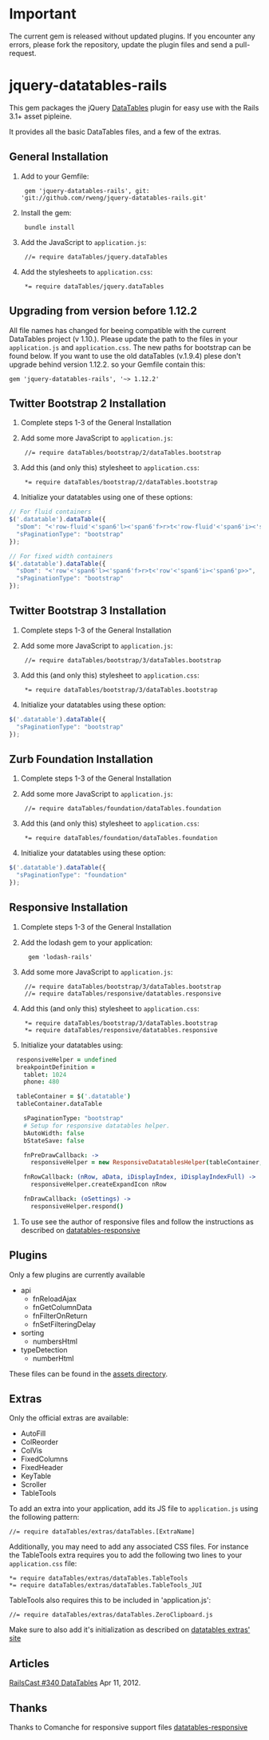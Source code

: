 # Important

The current gem is released without updated plugins. If you encounter any errors, please fork the repository, update the plugin files and send a pull-request.

# jquery-datatables-rails

This gem packages the jQuery [DataTables](http://datatables.net/) plugin for easy use with the Rails 3.1+ asset pipleine.

It provides all the basic DataTables files, and a few of the extras.

## General Installation

1. Add to your Gemfile:

        gem 'jquery-datatables-rails', git: 'git://github.com/rweng/jquery-datatables-rails.git'

1. Install the gem:

        bundle install

1. Add the JavaScript to `application.js`:

        //= require dataTables/jquery.dataTables

1. Add the stylesheets to `application.css`:

        *= require dataTables/jquery.dataTables

## Upgrading from version before 1.12.2
All file names has changed for beeing compatible with the current DataTables project (v 1.10.). Please update the path to the files in your `application.js` and `application.css`. The new paths for bootstrap can be found below.
If you want to use the old dataTables (v.1.9.4) plese don't upgrade behind version 1.12.2. so your Gemfile contain this:
  ```
  gem 'jquery-datatables-rails', '~> 1.12.2'
  ```

## Twitter Bootstrap 2 Installation

1. Complete steps 1-3 of the General Installation
1. Add some more JavaScript to `application.js`:

        //= require dataTables/bootstrap/2/dataTables.bootstrap

1. Add this (and only this) stylesheet to `application.css`:

        *= require dataTables/bootstrap/2/dataTables.bootstrap

1. Initialize your datatables using one of these options:

```javascript
// For fluid containers
$('.datatable').dataTable({
  "sDom": "<'row-fluid'<'span6'l><'span6'f>r>t<'row-fluid'<'span6'i><'span6'p>>",
  "sPaginationType": "bootstrap"
});
```
```javascript
// For fixed width containers
$('.datatable').dataTable({
  "sDom": "<'row'<'span6'l><'span6'f>r>t<'row'<'span6'i><'span6'p>>",
  "sPaginationType": "bootstrap"
});
```


## Twitter Bootstrap 3 Installation

1. Complete steps 1-3 of the General Installation
1. Add some more JavaScript to `application.js`:

        //= require dataTables/bootstrap/3/dataTables.bootstrap


1. Add this (and only this) stylesheet to `application.css`:

        *= require dataTables/bootstrap/3/dataTables.bootstrap

1. Initialize your datatables using these option:

```javascript
$('.datatable').dataTable({
  "sPaginationType": "bootstrap"
});
```


## Zurb Foundation Installation

1. Complete steps 1-3 of the General Installation

1. Add some more JavaScript to `application.js`:

        //= require dataTables/foundation/dataTables.foundation

1. Add this (and only this) stylesheet to `application.css`:

        *= require dataTables/foundation/dataTables.foundation

1. Initialize your datatables using these option:

```javascript
$('.datatable').dataTable({
  "sPaginationType": "foundation"
});
```

## Responsive Installation

1. Complete steps 1-3 of the General Installation
1. Add the lodash gem to your application:

    ```
      gem 'lodash-rails'
    ```

1. Add some more JavaScript to `application.js`:

        //= require dataTables/bootstrap/3/dataTables.bootstrap
        //= require dataTables/responsive/datatables.responsive

1. Add this (and only this) stylesheet to `application.css`:

        *= require dataTables/bootstrap/3/dataTables.bootstrap
        *= require dataTables/responsive/datatables.responsive

1. Initialize your datatables using:

```coffeescript
  responsiveHelper = undefined
  breakpointDefinition =
    tablet: 1024
    phone: 480

  tableContainer = $('.datatable')
  tableContainer.dataTable

    sPaginationType: "bootstrap"
    # Setup for responsive datatables helper.
    bAutoWidth: false
    bStateSave: false

    fnPreDrawCallback: ->
      responsiveHelper = new ResponsiveDatatablesHelper(tableContainer, breakpointDefinition) unless responsiveHelper

    fnRowCallback: (nRow, aData, iDisplayIndex, iDisplayIndexFull) ->
      responsiveHelper.createExpandIcon nRow

    fnDrawCallback: (oSettings) ->
      responsiveHelper.respond()
```

1. To use see the author of responsive files and follow the instructions as described on [datatables-responsive]

## Plugins

Only a few plugins are currently available

* api
    * fnReloadAjax
    * fnGetColumnData
    * fnFilterOnReturn
    * fnSetFilteringDelay
* sorting
    * numbersHtml
* typeDetection
    * numberHtml

These files can be found in the [assets directory][assets].

## Extras

Only the official extras are available:

* AutoFill
* ColReorder
* ColVis
* FixedColumns
* FixedHeader
* KeyTable
* Scroller
* TableTools

To add an extra into your application, add its JS file to `application.js` using the following pattern:

    //= require dataTables/extras/dataTables.[ExtraName]

Additionally, you may need to add any associated CSS files. For instance the TableTools extra requires
you to add the following two lines to your `application.css` file:

    *= require dataTables/extras/dataTables.TableTools
    *= require dataTables/extras/dataTables.TableTools_JUI

TableTools also requires this to be included in 'application.js':

    //= require dataTables/extras/dataTables.ZeroClipboard.js

Make sure to also add it's initialization as described on [datatables extras' site][datatables_extras]

## Articles

[RailsCast #340 DataTables] Apr 11, 2012.

## Thanks

Thanks to Comanche for responsive support files [datatables-responsive]

[assets]: https://github.com/rweng/jquery-datatables-rails/tree/master/vendor/assets/javascripts/dataTables
[datatables_extras]: http://datatables.net/extras/
[datatables-responsive]: https://github.com/Comanche/datatables-responsive
[RailsCast #340 DataTables]: http://railscasts.com/episodes/340-datatables
